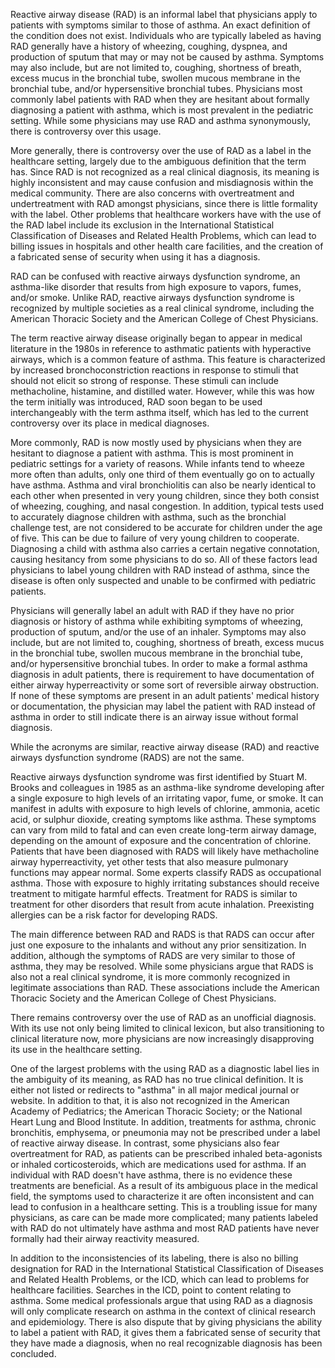 Reactive airway disease (RAD) is an informal label that physicians apply to patients with symptoms similar to those of asthma. An exact definition of the condition does not exist. Individuals who are typically labeled as having RAD generally have a history of wheezing, coughing, dyspnea, and production of sputum that may or may not be caused by asthma. Symptoms may also include, but are not limited to, coughing, shortness of breath, excess mucus in the bronchial tube, swollen mucous membrane in the bronchial tube, and/or hypersensitive bronchial tubes. Physicians most commonly label patients with RAD when they are hesitant about formally diagnosing a patient with asthma, which is most prevalent in the pediatric setting. While some physicians may use RAD and asthma synonymously, there is controversy over this usage.

More generally, there is controversy over the use of RAD as a label in the healthcare setting, largely due to the ambiguous definition that the term has. Since RAD is not recognized as a real clinical diagnosis, its meaning is highly inconsistent and may cause confusion and misdiagnosis within the medical community. There are also concerns with overtreatment and undertreatment with RAD amongst physicians, since there is little formality with the label. Other problems that healthcare workers have with the use of the RAD label include its exclusion in the International Statistical Classification of Diseases and Related Health Problems, which can lead to billing issues in hospitals and other health care facilities, and the creation of a fabricated sense of security when using it has a diagnosis.

RAD can be confused with reactive airways dysfunction syndrome, an asthma-like disorder that results from high exposure to vapors, fumes, and/or smoke. Unlike RAD, reactive airways dysfunction syndrome is recognized by multiple societies as a real clinical syndrome, including the American Thoracic Society and the American College of Chest Physicians.

The term reactive airway disease originally began to appear in medical literature in the 1980s in reference to asthmatic patients with hyperactive airways, which is a common feature of asthma. This feature is characterized by increased bronchoconstriction reactions in response to stimuli that should not elicit so strong of response. These stimuli can include methacholine, histamine, and distilled water. However, while this was how the term initially was introduced, RAD soon began to be used interchangeably with the term asthma itself, which has led to the current controversy over its place in medical diagnoses.

More commonly, RAD is now mostly used by physicians when they are hesitant to diagnose a patient with asthma. This is most prominent in pediatric settings for a variety of reasons. While infants tend to wheeze more often than adults, only one third of them eventually go on to actually have asthma. Asthma and viral bronchiolitis can also be nearly identical to each other when presented in very young children, since they both consist of wheezing, coughing, and nasal congestion. In addition, typical tests used to accurately diagnose children with asthma, such as the bronchial challenge test, are not considered to be accurate for children under the age of five. This can be due to failure of very young children to cooperate. Diagnosing a child with asthma also carries a certain negative connotation, causing hesitancy from some physicians to do so. All of these factors lead physicians to label young children with RAD instead of asthma, since the disease is often only suspected and unable to be confirmed with pediatric patients.

Physicians will generally label an adult with RAD if they have no prior diagnosis or history of asthma while exhibiting symptoms of wheezing, production of sputum, and/or the use of an inhaler. Symptoms may also include, but are not limited to, coughing, shortness of breath, excess mucus in the bronchial tube, swollen mucous membrane in the bronchial tube, and/or hypersensitive bronchial tubes. In order to make a formal asthma diagnosis in adult patients, there is requirement to have documentation of either airway hyperreactivity or some sort of reversible airway obstruction. If none of these symptoms are present in an adult patients' medical history or documentation, the physician may label the patient with RAD instead of asthma in order to still indicate there is an airway issue without formal diagnosis.

While the acronyms are similar, reactive airway disease (RAD) and reactive airways dysfunction syndrome (RADS) are not the same.

Reactive airways dysfunction syndrome was first identified by Stuart M. Brooks and colleagues in 1985 as an asthma-like syndrome developing after a single exposure to high levels of an irritating vapor, fume, or smoke. It can manifest in adults with exposure to high levels of chlorine, ammonia, acetic acid, or sulphur dioxide, creating symptoms like asthma. These symptoms can vary from mild to fatal and can even create long-term airway damage, depending on the amount of exposure and the concentration of chlorine. Patients that have been diagnosed with RADS will likely have methacholine airway hyperreactivity, yet other tests that also measure pulmonary functions may appear normal. Some experts classify RADS as occupational asthma. Those with exposure to highly irritating substances should receive treatment to mitigate harmful effects. Treatment for RADS is similar to treatment for other disorders that result from acute inhalation. Preexisting allergies can be a risk factor for developing RADS.

The main difference between RAD and RADS is that RADS can occur after just one exposure to the inhalants and without any prior sensitization. In addition, although the symptoms of RADS are very similar to those of asthma, they may be resolved. While some physicians argue that RADS is also not a real clinical syndrome, it is more commonly recognized in legitimate associations than RAD. These associations include the American Thoracic Society and the American College of Chest Physicians.

There remains controversy over the use of RAD as an unofficial diagnosis. With its use not only being limited to clinical lexicon, but also transitioning to clinical literature now, more physicians are now increasingly disapproving its use in the healthcare setting.

One of the largest problems with the using RAD as a diagnostic label lies in the ambiguity of its meaning, as RAD has no true clinical definition. It is either not listed or redirects to "asthma" in all major medical journal or website. In addition to that, it is also not recognized in the American Academy of Pediatrics; the American Thoracic Society; or the National Heart Lung and Blood Institute. In addition, treatments for asthma, chronic bronchitis, emphysema, or pneumonia may not be prescribed under a label of reactive airway disease. In contrast, some physicians also fear overtreatment for RAD, as patients can be prescribed inhaled beta-agonists or inhaled corticosteroids, which are medications used for asthma. If an individual with RAD doesn't have asthma, there is no evidence these treatments are beneficial. As a result of its ambiguous place in the medical field, the symptoms used to characterize it are often inconsistent and can lead to confusion in a healthcare setting. This is a troubling issue for many physicians, as care can be made more complicated; many patients labeled with RAD do not ultimately have asthma and most RAD patients have never formally had their airway reactivity measured.

In addition to the inconsistencies of its labeling, there is also no billing designation for RAD in the International Statistical Classification of Diseases and Related Health Problems, or the ICD, which can lead to problems for healthcare facilities. Searches in the ICD, point to content relating to asthma. Some medical professionals argue that using RAD as a diagnosis will only complicate research on asthma in the context of clinical research and epidemiology. There is also dispute that by giving physicians the ability to label a patient with RAD, it gives them a fabricated sense of security that they have made a diagnosis, when no real recognizable diagnosis has been concluded.